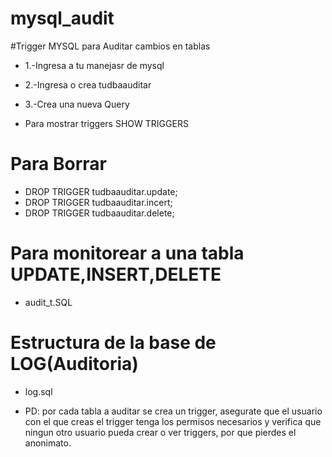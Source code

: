 # mysql_audit

#Trigger MYSQL para Auditar cambios en tablas

* 1.-Ingresa a tu manejasr de mysql
* 2.-Ingresa o crea tudbaauditar
* 3.-Crea una nueva Query

* Para mostrar triggers
SHOW TRIGGERS
# Para Borrar
 * DROP TRIGGER tudbaauditar.update;
 * DROP TRIGGER tudbaauditar.incert;
 * DROP TRIGGER tudbaauditar.delete;
# Para monitorear a una tabla UPDATE,INSERT,DELETE
 * audit_t.SQL


# Estructura de la base de LOG(Auditoria)
 * log.sql

 * PD: por cada tabla a auditar se crea un trigger, asegurate que el usuario con el que creas el trigger tenga los permisos necesarios y verifica que ningun otro usuario pueda crear o ver triggers, por que pierdes el anonimato.

